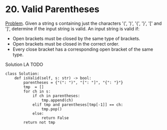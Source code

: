 # 20. Valid Parentheses

[Problem](https://leetcode.com/problems/valid-parentheses/description/). Given a string s containing just the characters '(', ')', '{', '}', '[' and ']',
determine if the input string is valid. An input string is valid if:
* Open brackets must be closed by the same type of brackets.
* Open brackets must be closed in the correct order.
* Every close bracket has a corresponding open bracket of the same type.

Solution LA TODO

```python3
class Solution:
    def isValid(self, s: str) -> bool:
        parentheses = {"(": ")", "[": "]", "{": "}"}
        tmp  = []
        for ch in s:
            if ch in parentheses:
                tmp.append(ch)
            elif tmp and parentheses[tmp[-1]] == ch:
                tmp.pop()
            else:
                return False
        return not tmp
```
